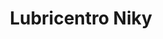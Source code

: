 ---
title: "Lubricentro Niky"
url: /ciudad-autonoma-de-buenos-aires/lubricentro-niky/
shop: reparación de automóviles
---